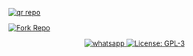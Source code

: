 <a href='https://president-md-qr-generater-b83598fb3345.herokuapp.com/' target="_blank"><img alt='qr repo' src='https://img.shields.io/badge/Scan Qr code 1-green?style=for-the-badge&logo=openv&logoColor=white'/></a>

<a href='https://president-md-ofc.vercel.app/' target="_blank"><img alt='Fork Repo' src='https://img.shields.io/badge/President Md Ofc Website-white?style=for-the-badge&logo=git&logoColor=black'/></a>



<p align="center">
  <a aria-label="Join Support chats" href="https://chat.whatsapp.com/G3aoO7etNzeL27hGVDJktH" target="_blank">
    <img alt="whatsapp" src="https://img.shields.io/badge/Join Now-25D366?style=for-the-badge&logo=whatsapp&logoColor=white" />
  </a>
  <a aria-label="Simple Bot" href="https://github.com/MrIsuru/PRESIDENT-MD/blob/main/LICENCE" target="_blank">
    <img alt="License: GPL-3" src="https://badges.frapsoft.com/os/gpl/gpl.png?v=103)](https://opensource.org/licenses/GPL-3.0/" target="_blank" />
